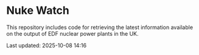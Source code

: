# Nuke Watch

This repository includes code for retrieving the latest information available on the output of EDF nuclear power plants in the UK.

Last updated: 2025-10-08 14:16
